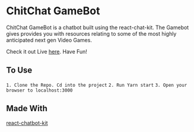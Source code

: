 # ChitChat GameBot

ChitChat GameBot is a chatbot built using the react-chat-kit. The Gamebot gives provides you with resources relating to some of the most highly anticipated next gen Video Games.

Check it out Live [here](). Have Fun!

## To Use
`1. Clone the Repo. Cd into the project`
`2. Run Yarn start`
`3. Open your browser to localhost:3000`

## Made With
[react-chatbot-kit](https://fredrikoseberg.github.io/react-chatbot-kit-docs/)
